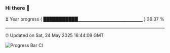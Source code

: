 ### Hi there 👋

⏳ Year progress { ███████████▁▁▁▁▁▁▁▁▁▁▁▁▁▁▁▁▁▁▁ } 39.37 %

---

⏰ Updated on Sat, 24 May 2025 16:44:09 GMT

![Progress Bar CI](https://github.com/IshwaranRudhara/GIT-ACTION/workflows/Progress%20Bar%20CI/badge.svg)
